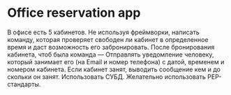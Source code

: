 # Office reservation app
В офисе есть 5 кабинетов. Не используя фреймворки, написать команду, которая проверяет свободен ли кабинет в определенное время и даст возможность его забронировать.
После бронирования кабинета, чтоб была команда — Отправлять уведомление человеку, который занимает его (на Email и номер телефона) с датой, временем и номером кабинета. Если кабинет занят, выводить сообщение кем и до скольки он занят. Использовать СУБД. Желательно использовать PEP-стандарты.
